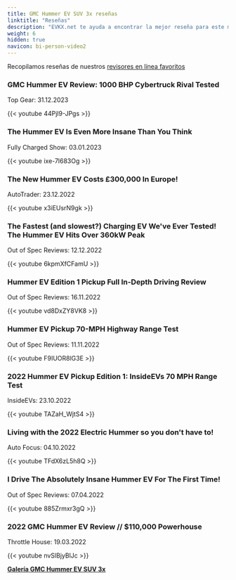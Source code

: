 ```yaml
---
title: GMC Hummer EV SUV 3x reseñas
linktitle: "Reseñas"
description: "EVKX.net te ayuda a encontrar la mejor reseña para este modelo."
weight: 6
hidden: true
navicon: bi-person-video2
---
```

Recopilamos reseñas de nuestros [revisores en línea favoritos](../../../../../guides/evreviewers/)

<div class="container text-center shadow p-2 pe-4 mb-5 bg-body-tertiary rounded border">
<h3>GMC Hummer EV Review: 1000 BHP Cybertruck Rival Tested</h3>
<p>Top Gear: 31.12.2023</p>

{{< youtube 44Pjl9-JPgs >}}

</div>
<div class="container text-center shadow p-2 pe-4 mb-5 bg-body-tertiary rounded border">
<h3>The Hummer EV Is Even More Insane Than You Think</h3>
<p>Fully Charged Show: 03.01.2023</p>

{{< youtube ixe-7l683Og >}}

</div>
<div class="container text-center shadow p-2 pe-4 mb-5 bg-body-tertiary rounded border">
<h3>The New Hummer EV Costs £300,000 In Europe!</h3>
<p>AutoTrader: 23.12.2022</p>

{{< youtube x3iEUsrN9gk >}}

</div>
<div class="container text-center shadow p-2 pe-4 mb-5 bg-body-tertiary rounded border">
<h3>The Fastest (and slowest?) Charging EV We've Ever Tested! The Hummer EV Hits Over 360kW Peak</h3>
<p>Out of Spec Reviews: 12.12.2022</p>

{{< youtube 6kpmXfCFamU >}}

</div>
<div class="container text-center shadow p-2 pe-4 mb-5 bg-body-tertiary rounded border">
<h3>Hummer EV Edition 1 Pickup Full In-Depth Driving Review</h3>
<p>Out of Spec Reviews: 16.11.2022</p>

{{< youtube vd8DxZY8VK8 >}}

</div>
<div class="container text-center shadow p-2 pe-4 mb-5 bg-body-tertiary rounded border">
<h3>Hummer EV Pickup 70-MPH Highway Range Test</h3>
<p>Out of Spec Reviews: 11.11.2022</p>

{{< youtube F9IUOR8lG3E >}}

</div>
<div class="container text-center shadow p-2 pe-4 mb-5 bg-body-tertiary rounded border">
<h3>2022 Hummer EV Pickup Edition 1: InsideEVs 70 MPH Range Test</h3>
<p>InsideEVs: 23.10.2022</p>

{{< youtube TAZaH_WjtS4 >}}

</div>
<div class="container text-center shadow p-2 pe-4 mb-5 bg-body-tertiary rounded border">
<h3>Living with the 2022 Electric Hummer so you don't have to!</h3>
<p>Auto Focus: 04.10.2022</p>

{{< youtube TFdX6zL5h8Q >}}

</div>
<div class="container text-center shadow p-2 pe-4 mb-5 bg-body-tertiary rounded border">
<h3>I Drive The Absolutely Insane Hummer EV For The First Time!</h3>
<p>Out of Spec Reviews: 07.04.2022</p>

{{< youtube 885Zrmxr3gQ >}}

</div>
<div class="container text-center shadow p-2 pe-4 mb-5 bg-body-tertiary rounded border">
<h3>2022 GMC Hummer EV Review // $110,000 Powerhouse</h3>
<p>Throttle House: 19.03.2022</p>

{{< youtube nvSlBjyBlJc >}}

</div>
<div class="mt-3 mb-3">
<a href="../gallery/" class="text-decoration-none text-black">
<strong><i class="bi-arrow-left"></i>Galería  </strong>
</a>
<a href="../" class="text-decoration-none text-black float-end">
<strong>GMC Hummer EV SUV 3x <i class="bi-arrow-right"></i></strong>
</a>
</div>
